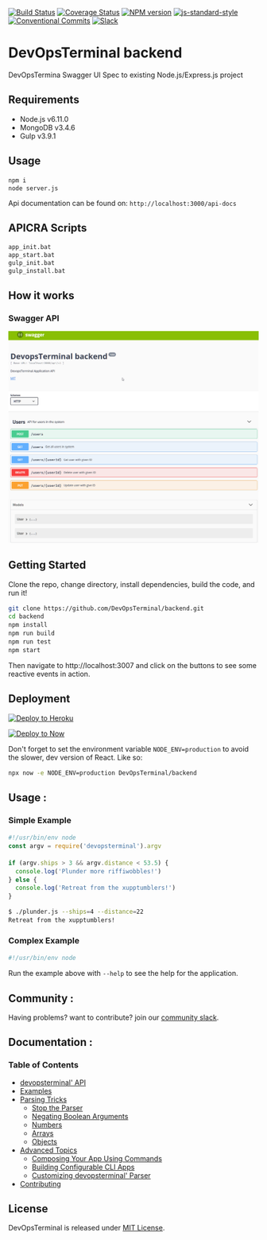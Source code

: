[![Build Status][travis-image]][travis-url]
[![Coverage Status][coveralls-image]][coveralls-url]
[![NPM version][npm-image]][npm-url]
[![js-standard-style][standard-image]][standard-url]
[![Conventional Commits][conventional-commits-image]][conventional-commits-url]
[![Slack][slack-image]][slack-url]


# DevOpsTerminal backend

DevOpsTermina Swagger UI Spec to existing Node.js/Express.js project

## Requirements

* Node.js v6.11.0
* MongoDB v3.4.6
* Gulp v3.9.1

## Usage

    npm i
    node server.js

Api documentation can be found on: `http://localhost:3000/api-docs`



## APICRA Scripts

    app_init.bat
    app_start.bat
    gulp_init.bat
    gulp_install.bat


## How it works

### Swagger API
![docs swagger](docs/swagger_api.png)


## Getting Started

Clone the repo, change directory, install dependencies, build the code, and run it!

```sh
git clone https://github.com/DevOpsTerminal/backend.git
cd backend
npm install
npm run build
npm run test
npm start
```

Then navigate to http://localhost:3007 and click on the buttons to see some reactive events in action.

## Deployment


<a href="https://www.heroku.com/deploy/?template=https://github.com/DevOpsTerminal/backend"><img src="https://www.herokucdn.com/deploy/button.svg" alt="Deploy to Heroku" height="25px"></a>

<a href="https://deploy.now.sh/?repo=https://github.com/DevOpsTerminal/backend"><img src="https://deploy.now.sh/static/button.svg" alt="Deploy to Now" height="25px"></a>

Don't forget to set the environment variable `NODE_ENV=production` to avoid the slower, dev version of React. Like so:

```sh
npx now -e NODE_ENV=production DevOpsTerminal/backend
```


## Usage :

### Simple Example

````javascript
#!/usr/bin/env node
const argv = require('devopsterminal').argv

if (argv.ships > 3 && argv.distance < 53.5) {
  console.log('Plunder more riffiwobbles!')
} else {
  console.log('Retreat from the xupptumblers!')
}
````

```bash
$ ./plunder.js --ships=4 --distance=22
Retreat from the xupptumblers!
```

### Complex Example

```javascript
#!/usr/bin/env node

```

Run the example above with `--help` to see the help for the application.

## Community :

Having problems? want to contribute? join our [community slack](http://devtoolscommunity.herokuapp.com).


## Documentation :

### Table of Contents

* [devopsterminal' API](/docs/api.md)
* [Examples](/docs/examples.md)
* [Parsing Tricks](/docs/tricks.md)
  * [Stop the Parser](/docs/tricks.md#stop)
  * [Negating Boolean Arguments](/docs/tricks.md#negate)
  * [Numbers](/docs/tricks.md#numbers)
  * [Arrays](/docs/tricks.md#arrays)
  * [Objects](/docs/tricks.md#objects)
* [Advanced Topics](/docs/advanced.md)
  * [Composing Your App Using Commands](/docs/advanced.md#commands)
  * [Building Configurable CLI Apps](/docs/advanced.md#configuration)
  * [Customizing devopsterminal' Parser](/docs/advanced.md#customizing)
* [Contributing](/contributing.md)



## License

DevOpsTerminal is released under [MIT License](https://opensource.org/licenses/MIT).



[travis-url]: https://travis-ci.org/devopsterminal/devopsterminal
[travis-image]: https://img.shields.io/travis/devopsterminal/devopsterminal/master.svg
[coveralls-url]: https://coveralls.io/github/devopsterminal/devopsterminal
[coveralls-image]: https://img.shields.io/coveralls/devopsterminal/devopsterminal.svg
[npm-url]: https://www.npmjs.com/package/devopsterminal
[npm-image]: https://img.shields.io/npm/v/devopsterminal.svg
[standard-image]: https://img.shields.io/badge/code%20style-standard-brightgreen.svg
[standard-url]: http://standardjs.com/
[conventional-commits-image]: https://img.shields.io/badge/Conventional%20Commits-1.0.0-yellow.svg
[conventional-commits-url]: https://conventionalcommits.org/
[slack-image]: http://devtoolscommunity.herokuapp.com/badge.svg
[slack-url]: http://devtoolscommunity.herokuapp.com
